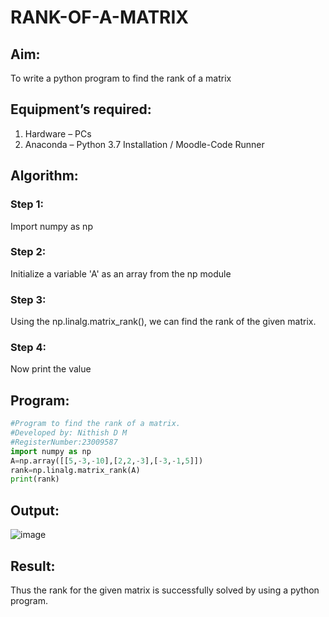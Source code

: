 # RANK-OF-A-MATRIX
## Aim:
To write a python program to find the rank of a matrix
## Equipment’s required:
1. 	Hardware – PCs
2. 	Anaconda – Python 3.7 Installation / Moodle-Code Runner
## Algorithm:
### Step 1: 
Import numpy as np
### Step 2:
Initialize a variable 'A' as an array from the np module
### Step 3:
Using the np.linalg.matrix_rank(), we can find the rank of the given matrix.
### Step 4: 
Now print the value
## Program:
```python
#Program to find the rank of a matrix.
#Developed by: Nithish D M
#RegisterNumber:23009587
import numpy as np
A=np.array([[5,-3,-10],[2,2,-3],[-3,-1,5]])
rank=np.linalg.matrix_rank(A)
print(rank)
```
## Output:
![image](https://github.com/Mrnithishx/RANK-OF-A-MATRIX/assets/148201573/8e108463-b1d3-45be-b686-f146180f3800)

## Result:
Thus the rank for the given matrix is successfully solved by  using a python program.


